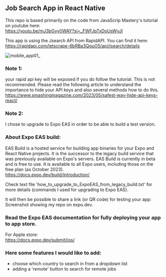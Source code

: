 ## Job Search App in React Native

This repo is based primarily on the code from JavaScrip Mastery's tutorial on youtube here: <br>
https://youtu.be/mJ3bGvy0WAY?si=_FWFJpTxDoUsWyJl

This app is using the Jsearch API from RapidAPI. You can find it here: <br>
https://rapidapi.com/letscrape-6bRBa3QguO5/api/jsearch/details

![mobile_app01_](https://github.com/AnneEstoppey/Job-Search-Mobile-App/assets/35219455/a271b774-6f2b-4ed3-8121-f6a6d1c8fc53)

### Note 1: 
your rapid api key will be exposed if you do follow the tutorial. This is not recommended. Please read the following article to understand the importance to hide your API keys and also several methods how to do this. <br>
https://www.smashingmagazine.com/2023/05/safest-way-hide-api-keys-react/

### Note 2: 
I chose to upgrade to Expo EAS in order to be able to build a test version.

### About Expo EAS build:
EAS Build is a hosted service for building app binaries for your Expo and React Native projects. It is the successor to the legacy build service that was previously available on Expo's servers. EAS Build is currently in beta and is free to use. It is available to all Expo users, including those on the free plan (as October 2023). <br>
https://docs.expo.dev/build/introduction/

Check text file 'how_to_upgrade_to_ExpoEAS_from_legacy_build.txt' for more details (commands I used for upgrading to Expo EAS).

It will then be possible to share a link (or QR code) for testing your app:
Screenshot showing my repo on expo.dev.

### Read the Expo EAS documentation for fully deploying your app to app store.
For Apple store: <br>
https://docs.expo.dev/submit/ios/

### Here some features I would like to add:
- choose which country to search in from a dropdown list
- adding a 'remote' button to search for remote jobs
